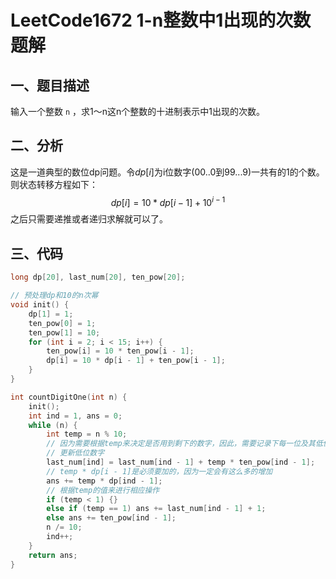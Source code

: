 # LeetCode1672 1-n整数中1出现的次数 题解

## 一、题目描述

输入一个整数 `n` ，求1～n这n个整数的十进制表示中1出现的次数。



## 二、分析

这是一道典型的数位dp问题。令$dp[i]$为i位数字(00..0到99...9)一共有的1的个数。则状态转移方程如下：
$$
dp[i]=10 * dp[i-1] + 10^{i-1}
$$
之后只需要递推或者递归求解就可以了。



## 三、代码

```c++
long dp[20], last_num[20], ten_pow[20];

// 预处理dp和10的n次幂
void init() {
    dp[1] = 1;
    ten_pow[0] = 1;
    ten_pow[1] = 10;
    for (int i = 2; i < 15; i++) {
        ten_pow[i] = 10 * ten_pow[i - 1];
        dp[i] = 10 * dp[i - 1] + ten_pow[i - 1];
    }
}

int countDigitOne(int n) {
    init();
    int ind = 1, ans = 0;
    while (n) {
        int temp = n % 10;
        // 因为需要根据temp来决定是否用到剩下的数字，因此，需要记录下每一位及其低位的数字
        // 更新低位数字
        last_num[ind] = last_num[ind - 1] + temp * ten_pow[ind - 1];
        // temp * dp[i - 1]是必须要加的，因为一定会有这么多的增加
        ans += temp * dp[ind - 1];
        // 根据temp的值来进行相应操作
        if (temp < 1) {}
        else if (temp == 1) ans += last_num[ind - 1] + 1;
        else ans += ten_pow[ind - 1];
        n /= 10;
        ind++;
    }
    return ans;
}
```

